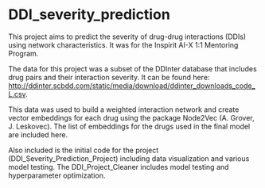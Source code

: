 # DDI_severity_prediction

This project aims to predict the severity of drug-drug interactions (DDIs) using network characteristics. It was for the Inspirit AI-X 1:1 Mentoring Program. 

The data for this project was a subset of the DDInter database that includes drug pairs and their interaction severity. It can be found here: http://ddinter.scbdd.com/static/media/download/ddinter_downloads_code_L.csv.

This data was used to build a weighted interaction network and create vector embeddings for each drug using the package Node2Vec (A. Grover, J. Leskovec). The list of embeddings for the drugs used in the final model are included here.

Also included is the initial code for the project (DDI_Severity_Prediction_Project) including data visualization and various model testing. The DDI_Project_Cleaner includes model testing and hyperparameter optimization.
